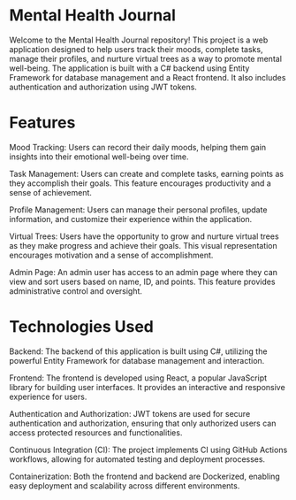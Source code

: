 # Mental Health Journal
Welcome to the Mental Health Journal repository! This project is a web application designed to help users track their moods, complete tasks, manage their profiles, and nurture virtual trees as a way to promote mental well-being. The application is built with a C# backend using Entity Framework for database management and a React frontend. It also includes authentication and authorization using JWT tokens.

# Features
Mood Tracking: Users can record their daily moods, helping them gain insights into their emotional well-being over time.

Task Management: Users can create and complete tasks, earning points as they accomplish their goals. This feature encourages productivity and a sense of achievement.

Profile Management: Users can manage their personal profiles, update information, and customize their experience within the application.

Virtual Trees: Users have the opportunity to grow and nurture virtual trees as they make progress and achieve their goals. This visual representation encourages motivation and a sense of accomplishment.

Admin Page: An admin user has access to an admin page where they can view and sort users based on name, ID, and points. This feature provides administrative control and oversight.

# Technologies Used
Backend: The backend of this application is built using C#, utilizing the powerful Entity Framework for database management and interaction.

Frontend: The frontend is developed using React, a popular JavaScript library for building user interfaces. It provides an interactive and responsive experience for users.

Authentication and Authorization: JWT tokens are used for secure authentication and authorization, ensuring that only authorized users can access protected resources and functionalities.

Continuous Integration (CI): The project implements CI using GitHub Actions workflows, allowing for automated testing and deployment processes.

Containerization: Both the frontend and backend are Dockerized, enabling easy deployment and scalability across different environments.
